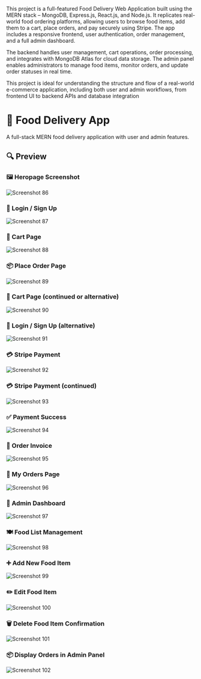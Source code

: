 This project is a full-featured Food Delivery Web Application built using the MERN stack – MongoDB, Express.js, React.js, and Node.js. It replicates real-world food ordering platforms, allowing users to browse food items, add them to a cart, place orders, and pay securely using Stripe. The app includes a responsive frontend, user authentication, order management, and a full admin dashboard.

The backend handles user management, cart operations, order processing, and integrates with MongoDB Atlas for cloud data storage. The admin panel enables administrators to manage food items, monitor orders, and update order statuses in real time.

This project is ideal for understanding the structure and flow of a real-world e-commerce application, including both user and admin workflows, from frontend UI to backend APIs and database integration

# 🍔 Food Delivery App

A full-stack MERN food delivery application with user and admin features.

## 🔍 Preview

### 🖼️ Heropage Screenshot  
![Screenshot 86](https://github.com/Utkarsh204/food-delivery/blob/fd58a923926f77e08be402935af21a6384d5f1d7/Screenshot%20(86).png?raw=true)

### 🔐 Login / Sign Up  
![Screenshot 87](https://github.com/Utkarsh204/food-delivery/blob/c56a62257fd08068ee588b2c5e7821f223b4389d/Screenshot%20(87).png?raw=true)

### 🛒 Cart Page  
![Screenshot 88](https://github.com/Utkarsh204/food-delivery/blob/c56a62257fd08068ee588b2c5e7821f223b4389d/Screenshot%20(88).png?raw=true)

### 📦 Place Order Page  
![Screenshot 89](https://github.com/Utkarsh204/food-delivery/blob/851d6ffaad35b19caa536aaa43b593b56329cb4e/Screenshot%20(89).png?raw=true)

### 🛒 Cart Page (continued or alternative)  
![Screenshot 90](https://github.com/Utkarsh204/food-delivery/blob/851d6ffaad35b19caa536aaa43b593b56329cb4e/Screenshot%20(90).png?raw=true)

### 🔐 Login / Sign Up (alternative)  
![Screenshot 91](https://github.com/Utkarsh204/food-delivery/blob/851d6ffaad35b19caa536aaa43b593b56329cb4e/Screenshot%20(91).png?raw=true)

### 💳 Stripe Payment  
![Screenshot 92](https://github.com/Utkarsh204/food-delivery/blob/c56a62257fd08068ee588b2c5e7821f223b4389d/Screenshot%20(92).png?raw=true)

### 💳 Stripe Payment (continued)  
![Screenshot 93](https://github.com/Utkarsh204/food-delivery/blob/851d6ffaad35b19caa536aaa43b593b56329cb4e/Screenshot%20(93).png?raw=true)

### ✅ Payment Success  
![Screenshot 94](https://github.com/Utkarsh204/food-delivery/blob/851d6ffaad35b19caa536aaa43b593b56329cb4e/Screenshot%20(94).png?raw=true)

### 🧾 Order Invoice  
![Screenshot 95](https://github.com/Utkarsh204/food-delivery/blob/851d6ffaad35b19caa536aaa43b593b56329cb4e/Screenshot%20(95).png?raw=true)

### 📃 My Orders Page  
![Screenshot 96](https://github.com/Utkarsh204/food-delivery/blob/851d6ffaad35b19caa536aaa43b593b56329cb4e/Screenshot%20(96).png?raw=true)

### 🧾 Admin Dashboard  
![Screenshot 97](https://github.com/Utkarsh204/food-delivery/blob/c56a62257fd08068ee588b2c5e7821f223b4389d/Screenshot%20(97).png?raw=true)

### 🍽️ Food List Management  
![Screenshot 98](https://github.com/Utkarsh204/food-delivery/blob/c56a62257fd08068ee588b2c5e7821f223b4389d/Screenshot%20(98).png?raw=true)

### ➕ Add New Food Item  
![Screenshot 99](https://github.com/Utkarsh204/food-delivery/blob/c56a62257fd08068ee588b2c5e7821f223b4389d/Screenshot%20(99).png?raw=true)

### ✏️ Edit Food Item  
![Screenshot 100](https://github.com/Utkarsh204/food-delivery/blob/c56a62257fd08068ee588b2c5e7821f223b4389d/Screenshot%20(100).png?raw=true)

### 🗑️ Delete Food Item Confirmation  
![Screenshot 101](https://github.com/Utkarsh204/food-delivery/blob/c56a62257fd08068ee588b2c5e7821f223b4389d/Screenshot%20(101).png?raw=true)

### 📦 Display Orders in Admin Panel  
![Screenshot 102](https://github.com/Utkarsh204/food-delivery/blob/c56a62257fd08068ee588b2c5e7821f223b4389d/Screenshot%20(102).png?raw=true)


